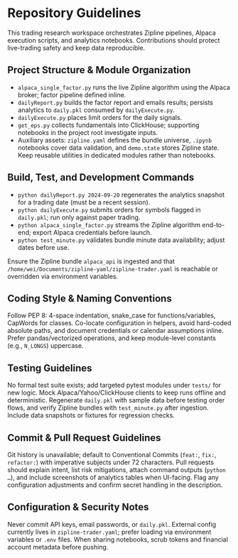 # Repository Guidelines

This trading research workspace orchestrates Zipline pipelines, Alpaca execution scripts, and analytics notebooks. Contributions should protect live-trading safety and keep data reproducible.

## Project Structure & Module Organization
- `alpaca_single_factor.py` runs the live Zipline algorithm using the Alpaca broker; factor pipeline defined inline.
- `dailyReport.py` builds the factor report and emails results; persists analytics to `daily.pkl` consumed by `dailyExecute.py`.
- `dailyExecute.py` places limit orders for the daily signals.
- `get_eps.py` collects fundamentals into ClickHouse; supporting notebooks in the project root investigate inputs.
- Auxiliary assets: `zipline.yaml` defines the bundle universe, `.ipynb` notebooks cover data validation, and `demo.state` stores Zipline state. Keep reusable utilities in dedicated modules rather than notebooks.

## Build, Test, and Development Commands
- `python dailyReport.py 2024-09-20` regenerates the analytics snapshot for a trading date (must be a recent session).
- `python dailyExecute.py` submits orders for symbols flagged in `daily.pkl`; run only against paper trading.
- `python alpaca_single_factor.py` streams the Zipline algorithm end-to-end; export Alpaca credentials before launch.
- `python test_minute.py` validates bundle minute data availability; adjust dates before use.

Ensure the Zipline bundle `alpaca_api` is ingested and that `/home/wei/Documents/zipline-yaml/zipline-trader.yaml` is reachable or overridden via environment variables.

## Coding Style & Naming Conventions
Follow PEP 8: 4-space indentation, snake_case for functions/variables, CapWords for classes. Co-locate configuration in helpers, avoid hard-coded absolute paths, and document credentials or calendar assumptions inline. Prefer pandas/vectorized operations, and keep module-level constants (e.g., `N_LONGS`) uppercase.

## Testing Guidelines
No formal test suite exists; add targeted pytest modules under `tests/` for new logic. Mock Alpaca/Yahoo/ClickHouse clients to keep runs offline and deterministic. Regenerate `daily.pkl` with sample data before testing order flows, and verify Zipline bundles with `test_minute.py` after ingestion. Include data snapshots or fixtures for regression checks.

## Commit & Pull Request Guidelines
Git history is unavailable; default to Conventional Commits (`feat:`, `fix:`, `refactor:`) with imperative subjects under 72 characters. Pull requests should explain intent, list risk mitigations, attach command outputs (`python …`), and include screenshots of analytics tables when UI-facing. Flag any configuration adjustments and confirm secret handling in the description.

## Configuration & Security Notes
Never commit API keys, email passwords, or `daily.pkl`. External config currently lives in `zipline-trader.yaml`; prefer loading via environment variables or `.env` files. When sharing notebooks, scrub tokens and financial account metadata before pushing.

